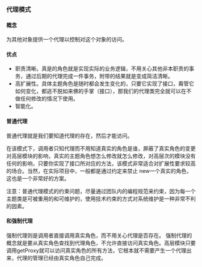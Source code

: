 ### 代理模式

#### 概念
为其他对象提供一个代理以控制对这个对象的访问。

#### 优点
* 职责清晰。真是的角色就是实现实际的业务逻辑，不用关心其他非本职责的事务，通过后期的代理完成一件事务，附带的结果就是变成简洁清晰。  
* 高扩展性。具体主题角色是随时都会发生变化的，只要它实现了接口，甭管它如何变化，都逃不脱如来佛的手掌（接口），那我们的代理类完全就可以在不做任何修改的情况下使用。
* 智能化。

#### 普通代理
普通代理就是我们要知道代理的存在，然后才能访问。

在该模式下，调用者只知代理而不用知道真实的角色是谁，屏蔽了真实角色的变更对高层模块的影响，真实的主题角色想怎么修改就怎么修改，对高层次的模块没有任何的影响，只要你实现了接口所对应的方法，该模式非常适合对扩展性要求较高的场合。当然，在实际项目中，一般都是通过约定来禁止
new一个真实的角色，这也是一个非常好的方案。

注意：普通代理模式的约束问题，尽量通过团队内的编程规范来约束，因为每一个主题类是可被重用的和可维护的，使用技术约束的方式对系统维护是一种非常不利的因素。

#### 和强制代理
强制代理则是调用者直接调用真实角色，而不用关心代理是否存在。
强制代理的概念就是要从真实角色查找到代理角色，不允许直接访问真实角色。高层模块只要调用getProxy就可以访问真实角色的所有方法，它根本就不需要产生一个代理出来，代理的管理已经由真实角色自己完成。 
